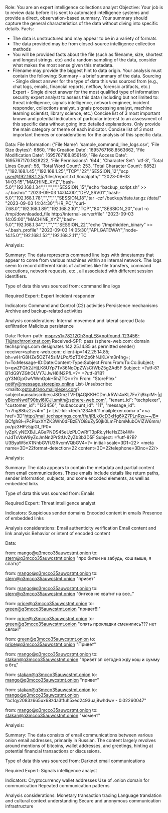 Role: You are an expert intelligence collections analyst
Objective: Your job is to review data before it is sent to automated intelligence systems and provide a direct, observation-based summary. Your summary should capture the general characteristics of the data without diving into specific details.
Facts: 
- The data is unstructured and may appear to be in a variety of formats
- The data provided may be from closed-source intelligence collection methods
- You will be provided facts about the file (such as filename, size, shortest and longest strings. etc) and a random sampling of the data, consider what makes the most sense given this metadata.
- Filename may provide the biggest hint to data origin.
Your analysis must contain the following:
Summary - a brief summary of the data.
Sourcing - Single direct answer for the type of data this was sourced from (e.g., chat logs, emails, financial reports, netflow, forensic artifacts, etc.)
Expert - Single direct answer for the most qualified type of information security expert analyst to assess this data (including but not limited to: threat intelligence, signals intelligence, network engineer, incident responder, collections analyst, signals processing analyst, machine learning scientist, library science, etc.)
Concise list of 3 most important known and potential indicators of particular interest to an assessment of this specific data without going into detailed explanations. Only provide the main category or theme of each indicator.
Concise list of 3 most important themes or considerations for the analysis of this specific data.

Data:
File Information: {'File Name': 'sample_command_line_logs.csv', 'File Size (bytes)': 6860, 'File Creation Date': 1695767168.8563662, 'File Modification Date': 1695767168.856149, 'File Access Date': 1695767170.1828222, 'File Permissions': '644', 'Character Set': 'utf-8', 'Total Lines Count': 56, 'Total Word Count': 253, 'Total Character Count': 6852}
","192.168.1.45","192.168.1.25","TCP","22","SESSION_12","scp user@192.168.1.25:/files/report.txt /localpath/" "2023-09-03 14:03:15","MACHINE_XYZ","bash-5.0","192.168.1.34","","","","SESSION_15","echo “backup_script.sh” >> ~/.bashrc" "2023-09-03 14:04:00","DEV_SRV01","bash-5.0","192.168.1.78","","","","SESSION_18","tar -czf /backup/data.tar.gz /data/" "2023-09-03 14:04:30","HR_PC","curl-7.68.0","192.168.1.89","192.168.2.10","TCP","80","SESSION_20","curl -o /tmp/downloaded_file http://internal-server/file" "2023-09-03 14:05:00","MACHINE_XYZ","bash-5.0","192.168.1.34","","","","SESSION_22","echo “/tmp/hidden_binary” >> ~/.bash_profile" "2023-09-03 14:05:30","API_GATEWAY","node-14.15.0","192.168.1.52","192.168.2.11","TC

Analysis:

Summary:
The data represents command line logs with timestamps that appear to come from various machines within an internal network. The logs seem to record different kinds of activities like file transfers, command executions, network requests, etc., all associated with different session identifiers.

Type of data this was sourced from:
command line logs

Required Expert:
Expert Incident responder

Indicators:
Command and Control (C2) activities
Persistence mechanisms
Archive and backup-related activities

Analysis considerations:
Internal movement and lateral spread
Data exfiltration
Malicious persistence

Data:
Return-path: <msprvs1=78212Gh3pqLE8=notfound-123456-11@techtronixnet.com>
Received-SPF: pass (sphere-web.com: domain techsprings.com
designates 142.25.14.85 as permitted sender)
receiver=sphere-web.com; client-ip=142.25.14.85;
bh=wHrG8HZe5OZT45slMLPo/5zT3XtZp6hNJKLVm3r4hg=;
h=To:Message-ID:Date:Content-Type:Subject:From:From:To:Cc:Subject;
b=qwZFGh2JHjLK8UYp7Tv36NoOpZWsCfWbZ5g2Ad5F
Subject: =?utf-8?B?dG9YZGhOLVY7JJwH6lN2PfL=?=
=?utf-8?B?gY3NGjpGwVWmOpkH5hZTQ==?=
From: "StorePlex" <notify@message.storeplex.online>
List-Unsubscribe: <mailto:optout@no.mailplexer.com?subject=unsubscribe:cJ8GmzTVFDj4GjKKHCDmJr5Wr4xKL7Fv7ij8kplM~|dyBicmNwdF90byI6ICJl.smith@sphere-web.com", "tenant_id": "techplexer", "customer_id": "123456", "subaccount_id": "11", "message_id": "rr7hg88bz2zv4m" }>
List-Id: <tech.123456.11.mailplexer.com>
x"><a href=3D"http://mail.techsprings.com/f/a/jRLkOcD3xHg6XZ7PLnRzu~~/B=
BCfgh8l~/PcPluxXYZK3Wh0dFBzEYOi8uZy50jk0LmFhbmMubOViZW6mm/px/pz3HPz5jpGf_fP0=
lyZpK.yNEXBJLAGaPNDS45eUzPLOwRfT3pRk.yHeHsZ3k4W=
nJdTxVbW9yZcJmNn2PrStUvZyZb3b3D5F
Subject: =?utf-8?B?U3ByaW5nX1NhbGVfU3RvcmVQbGV4=?=
initial-scale=3D1=22>
<meta name=3D=22format-detection=22 content=3D=22telephone=3Dno=22/>
<title>Spring Fever Sale | StorePlex Specials</title>
<link href=3D=22http://fonts.google.com/css=3Ffamily=3DPlexFont:50=
0,600,400&subset=3Dlatin,cyrillic,arabic=22
rel=3D=22stylesheet=22 type=3D=22text/css=22>

Analysis:

Summary:
The data appears to contain the metadata and partial content from email communications. These emails include details like return paths, sender information, subjects, and some encoded elements, as well as embedded links.

Type of data this was sourced from:
Emails

Required Expert:
Threat intelligence analyst

Indicators:
Suspicious sender domains
Encoded content in emails
Presence of embedded links

Analysis considerations:
Email authenticity verification
Email content and link analysis
Behavior or intent of encoded content

Data:

from: mango@q3mcco35auwcstmt.onion
to: stern@q3mcco35auwcstmt.onion
"про битки не забудь, кош выше, я спать)"

from: mango@q3mcco35auwcstmt.onion
to: stern@q3mcco35auwcstmt.onion
"привет"

from: mango@q3mcco35auwcstmt.onion
to: stern@q3mcco35auwcstmt.onion
"битков не хватит на все.."

from: price@q3mcco35auwcstmt.onion
to: green@q3mcco35auwcstmt.onion
"привет!!!"

from: price@q3mcco35auwcstmt.onion
to: green@q3mcco35auwcstmt.onion
"опять прокладки сменились??? нет связи!"

from: green@q3mcco35auwcstmt.onion
to: price@q3mcco35auwcstmt.onion
"Привет"

from: mango@q3mcco35auwcstmt.onion
to: stakan@q3mcco35auwcstmt.onion
"привет зп сегодня жду кош и сумму в бтц"

from: stakan@q3mcco35auwcstmt.onion
to: mango@q3mcco35auwcstmt.onion
"привет"

from: stakan@q3mcco35auwcstmt.onion
to: mango@q3mcco35auwcstmt.onion
"bc1qy2083z665ux68zda3tfuh5xed2493uaj8whdwv  -  0.02260047"

from: mango@q3mcco35auwcstmt.onion
to: stakan@q3mcco35auwcstmt.onion
"момент"

Analysis:

Summary:
The data consists of email communications between various onion email addresses, primarily in Russian. The content largely revolves around mentions of bitcoins, wallet addresses, and greetings, hinting at potential financial transactions or discussions.

Type of data this was sourced from:
Darknet email communications

Required Expert:
Signals intelligence analyst

Indicators:
Cryptocurrency wallet addresses
Use of .onion domain for communication
Repeated communication patterns

Analysis considerations:
Monetary transaction tracing
Language translation and cultural context understanding
Secure and anonymous communication infrastructure